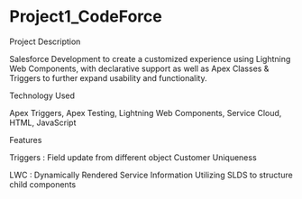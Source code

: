 # Project1_CodeForce

Project Description

Salesforce Development to create a customized experience using Lightning Web Components, with declarative support as well as Apex Classes & Triggers to further expand usability and functionality.

Technology Used

Apex Triggers,
Apex Testing,
Lightning Web Components,
Service Cloud,
HTML,
JavaScript

Features

Triggers :
Field update from different object
Customer Uniqueness

LWC :
Dynamically Rendered Service Information
Utilizing SLDS to structure child components
